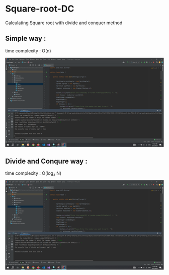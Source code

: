 # Square-root-DC
Calculating Square root with divide and conquer method

## Simple way :

time complexity : O(n)

<img src="./Pictures/1.png" alt="">

## Divide and Conqure way :

time complexity : O(log₂ N)

<img src="./Pictures/2.png" alt="">
